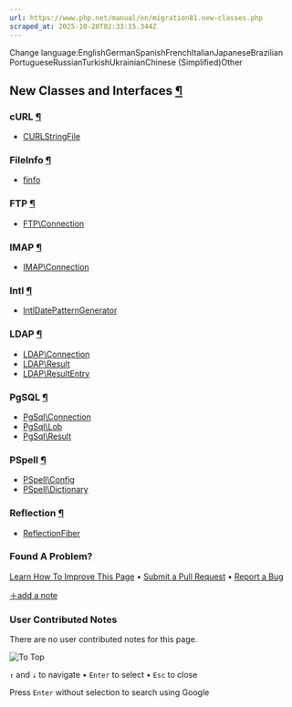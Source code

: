 ```yaml
---
url: https://www.php.net/manual/en/migration81.new-classes.php
scraped_at: 2025-10-20T02:33:15.344Z
---
```


Change language:EnglishGermanSpanishFrenchItalianJapaneseBrazilian PortugueseRussianTurkishUkrainianChinese (Simplified)Other

## New Classes and Interfaces [¶](https://www.php.net/manual/en/migration81.new-classes.php\#migration81.new-classes)

### cURL [¶](https://www.php.net/manual/en/migration81.new-classes.php\#migration81.new-classes.curl)

- [CURLStringFile](https://www.php.net/manual/en/class.curlstringfile.php)

### FileInfo [¶](https://www.php.net/manual/en/migration81.new-classes.php\#migration81.new-classes.fileinfo)

- [finfo](https://www.php.net/manual/en/class.finfo.php)

### FTP [¶](https://www.php.net/manual/en/migration81.new-classes.php\#migration81.new-classes.ftp)

- [FTP\\Connection](https://www.php.net/manual/en/class.ftp-connection.php)

### IMAP [¶](https://www.php.net/manual/en/migration81.new-classes.php\#migration81.new-classes.imap)

- [IMAP\\Connection](https://www.php.net/manual/en/class.imap-connection.php)

### Intl [¶](https://www.php.net/manual/en/migration81.new-classes.php\#migration81.new-classes.intl)

- [IntlDatePatternGenerator](https://www.php.net/manual/en/class.intldatepatterngenerator.php)

### LDAP [¶](https://www.php.net/manual/en/migration81.new-classes.php\#migration81.new-classes.ldap)

- [LDAP\\Connection](https://www.php.net/manual/en/class.ldap-connection.php)
- [LDAP\\Result](https://www.php.net/manual/en/class.ldap-result.php)
- [LDAP\\ResultEntry](https://www.php.net/manual/en/class.ldap-result-entry.php)

### PgSQL [¶](https://www.php.net/manual/en/migration81.new-classes.php\#migration81.new-classes.pgsql)

- [PgSql\\Connection](https://www.php.net/manual/en/class.pgsql-connection.php)
- [PgSql\\Lob](https://www.php.net/manual/en/class.pgsql-lob.php)
- [PgSql\\Result](https://www.php.net/manual/en/class.pgsql-result.php)

### PSpell [¶](https://www.php.net/manual/en/migration81.new-classes.php\#migration81.new-classes.spell)

- [PSpell\\Config](https://www.php.net/manual/en/class.pspell-config.php)
- [PSpell\\Dictionary](https://www.php.net/manual/en/class.pspell-dictionary.php)

### Reflection [¶](https://www.php.net/manual/en/migration81.new-classes.php\#migration81.new-classes.reflection)

- [ReflectionFiber](https://www.php.net/manual/en/class.reflectionfiber.php)

### Found A Problem?

[Learn How To Improve This Page](https://github.com/php/doc-base/blob/master/README.md "This will take you to our contribution guidelines on GitHub")
•
[Submit a Pull Request](https://github.com/php/doc-en/blob/master/appendices/migration81/new-classes.xml)
•
[Report a Bug](https://github.com/php/doc-en/issues/new?body=From%20manual%20page:%20https:%2F%2Fphp.net%2Fmigration81.new-classes%0A%0A---)

[＋add a note](https://www.php.net/manual/add-note.php?sect=migration81.new-classes&repo=en&redirect=https://www.php.net/manual/en/migration81.new-classes.php)

### User Contributed Notes

There are no user contributed notes for this page.

![To Top](https://www.php.net/images/to-top@2x.png)

`↑` and `↓` to navigate •
`Enter` to select •
`Esc` to close


Press `Enter` without
selection to search using Google